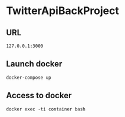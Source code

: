 # TwitterApiBackProject

## URL
```
127.0.0.1:3000
```

## Launch docker
```
docker-compose up
```

## Access to docker
```
docker exec -ti container bash
```